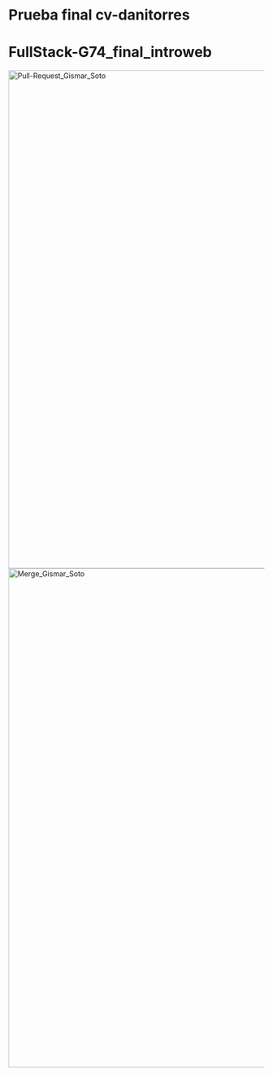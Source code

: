 # Prueba final cv-danitorres
# FullStack-G74_final_introweb
<img width="979" alt="Pull-Request_Gismar_Soto" src="https://github.com/danitorrescamilo/FullStack-G74_final_introweb/assets/156360191/d93a90e3-3f3a-43b4-a805-97f3d657e7f5">
<img width="981" alt="Merge_Gismar_Soto" src="https://github.com/danitorrescamilo/FullStack-G74_final_introweb/assets/156360191/2115a665-2d66-4324-bea8-f786037fa402">
